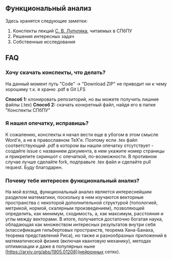## Функциональный анализ
Здесь хранятся следующие заметки:

1. Конспекты лекций [С. В. Лупуляка](https://www.spbstu.ru/university/about-the-university/personalities/5781_lupulyak-sergey-valerevich), читаемых в СПбПУ
2. Решения интересных задач
3. Собственные исследования

## FAQ
### Хочу скачать конспекты, что делать?
На данный момент путь "Code" -> "Download ZIP" не приводит ни к чему хорошему т.к. я храню .pdf в Git LFS

**Способ 1:** клонировать репозиторий, но вы можете получить лишние файлы (.tex)
**Способ 2:** скачать конкретный файл, найдя его в папке "Конспекты СПбПУ"

### Я нашел опечатку, исправишь?
К сожалению, конспекты я начал вести еще в убогом в этом смысле Word'е, а не в православном TeX'e. Поэтому если .tex файл соответствующий 
.pdf в котором вы нашли опечатку отсутствует - создайте issue с названием документа, в нем укажите номер страницы и прикрепите скриншот с опечаткой, 
по-возможности. В противном случае лучше сделайте fork, подправьте .tex файл и сделайте pull request. Буду благодарен.

### Почему тебе интересен функциональный анализ? 
На мой взгляд, функциональный анализ является интереснейшим разделом математики, поскольку в нем изучаются векторные пространства с некоторой дополнительной структурой (топологией, метрикой, нормой, скалярным произведением), позволяющей определить, как минимум, сходимость, а, как максимум, расстояния и углы между векторами. В итоге, получается достаточно богатая наука, обладающая как множеством интересных результатов внутри себя (классификация гильбертовых пространств, теорема Хана-Банаха, теорема представлений Риса), но также и разнообразных приложений в математической физике (включая квантовую механику), методах оптимизации и даже в популярных ныне [https://arxiv.org/abs/1905.01208](нейронных сетях). 
